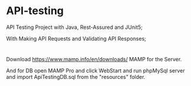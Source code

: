 # API-testing
API Testing Project with Java, Rest-Assured and JUnit5;

With Making API Requests and Validating API Responses;
#
Download https://www.mamp.info/en/downloads/ MAMP for the Server.

And for DB open MAMP Pro and click WebStart and run phpMySql server and import ApiTestingDB.sql from the "resources" folder.
